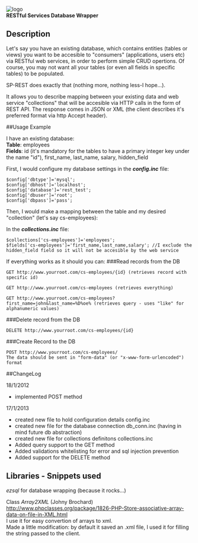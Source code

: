 ![logo](http://s7.postimage.org/4214k624r/my_Logo.png)  
**RESTful Services Database Wrapper**

## Description
  
Let's say you have an existing database, which contains entities (tables or views) you want to be accesible to "consumers" (applications, users etc) via RESTful web services, in order to perform simple CRUD opertions. Of course, you may not want all your tables (or even all fields in specific tables) to be populated.

SP-REST does exactly that (nothing more, nothing less-I hope...).

It allows you to describe mapping between your existing data and web service "collections" that will be accesible via HTTP calls in the form of REST API. The response comes in JSON or XML (the client describes it's preferred format via http Accept header).

##Usage Example

I have an existing database:  
**Table**: employees  
**Fields**: id (it's mandatory for the tables to have a primary integer key under the name "id"), first_name, last_name, salary, hidden_field

First, I would configure my database settings in the ***config.inc*** file:

    $config['dbtype']='mysql';    
    $config['dbhost']='localhost';
    $config['database']='rest_test';
    $config['dbuser']='root';
    $config['dbpass']='pass';

Then, I would make a mapping between the table and my desired "collection" (let's say cs-employees):

In the ***collections.inc*** file:

    $collections['cs-employees']='employees';
    $fields['cs-employees']='first_name,last_name,salary'; //I exclude the hidden_field field so it will not be accesible by the web service 

If everything works as it should you can:
###Read records from the DB

    GET http://www.yourroot.com/cs-employees/{id} (retrieves record with specific id)

    GET http://www.yourroot.com/cs-employees (retrieves everything)
    
    GET http://www.yourroot.com/cs-employees?first_name=john&last_name=%D%oe% (retrieves query - uses "like" for alphanumeric values) 

###Delete record from the DB

    DELETE http://www.yourroot.com/cs-employees/{id}
    
###Create Record to the DB

    POST http://www.yourroot.com/cs-employees/
    The data should be sent in "form-data" (or "x-www-form-urlencoded") format
        
##ChangeLog

18/1/2012  
* implemented POST method


17/1/2013  
* created new file to hold configuration details config.inc    
* created new file for the database connection db_conn.inc (having in mind future db abstraction)  
* created new file for collections definitons collections.inc  
* Added query support to the GET method  
* Added validations whitelisting for error and sql injection prevention  
* Added support for the DELETE method  
 

## Libraries - Snippets used

_ezsql_ for database wrapping (because it rocks...)

Class _Array2XML_ (Johny Brochard) 
<http://www.phpclasses.org/package/1826-PHP-Store-associative-array-data-on-file-in-XML.html>  
I use it for easy convertion of arrays to xml.  
Made a little modification: by default it saved an .xml file, I used it for filling the string passed to the client.   

